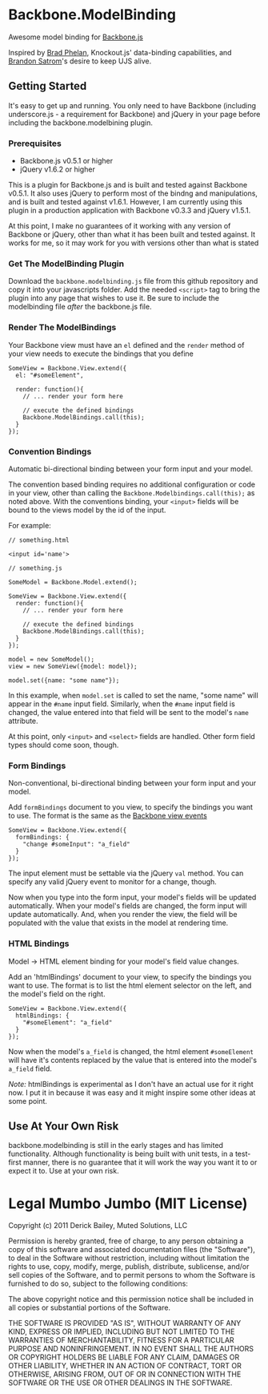 # Backbone.ModelBinding

Awesome model binding for [Backbone.js](http://documentcloud.github.com/backbone)

Inspired by [Brad Phelan](http://xtargets.com/2011/06/11/binding-model-attributes-to-form-elements-with-backbone-js/),
Knockout.js' data-binding capabilities, and [Brandon Satrom](http://userinexperience.com/?p=633)'s
desire to keep UJS alive. 

## Getting Started

It's easy to get up and running. You only need to have Backbone (including underscore.js - 
a requirement for Backbone) and jQuery in your page before including the backbone.modelbining
plugin.

### Prerequisites

* Backbone.js v0.5.1 or higher
* jQuery v1.6.2 or higher

This is a plugin for Backbone.js and is built and tested against Backbone v0.5.1. It also uses jQuery
to perform most of the bindng and manipulations, and is built and tested against v1.6.1. However, I am
currently using this plugin in a production application with Backbone v0.3.3 and jQuery v1.5.1. 

At this point, I make no guarantees of it working with any version of Backbone or jQuery, 
other than what it has been built and tested against. It works for me, so it may work for you
with versions other than what is stated

### Get The ModelBinding Plugin

Download the `backbone.modelbinding.js` file from this github repository and copy it into 
your javascripts folder. Add the needed `<script>` tag to bring the plugin into any page
that wishes to use it. Be sure to include the modelbinding file _after_ the backbone.js file.

### Render The ModelBindings

Your Backbone view must have an `el` defined and the `render` method of your view needs to 
execute the bindings that you define

````
SomeView = Backbone.View.extend({
  el: "#someElement",

  render: function(){
    // ... render your form here

    // execute the defined bindings
    Backbone.ModelBindings.call(this);
  }
});
````

### Convention Bindings

Automatic bi-directional binding between your form input and your model. 

The convention based binding requires no additional configuration or code in your
view, other than calling the `Backbone.Modelbindings.call(this);` as noted above.
With the conventions binding, your `<input>` fields will be bound to the views model
by the id of the input. 

For example:

````
// something.html

<input id='name'>

// something.js

SomeModel = Backbone.Model.extend();

SomeView = Backbone.View.extend({
  render: function(){
    // ... render your form here

    // execute the defined bindings
    Backbone.ModelBindings.call(this);
  }
});

model = new SomeModel();
view = new SomeView({model: model});

model.set({name: "some name"});

````

In this example, when `model.set` is called to set the name, "some name" will appear
in the `#name` input field. Similarly, when the `#name` input field is changed, the
value entered into that field will be sent to the model's `name` attribute.

At this point, only `<input>` and `<select>` fields are handled. Other form field types should come
soon, though.

### Form Bindings

Non-conventional, bi-directional binding between your form input and your model.

Add `formBindings` document to you view, to specify the bindings you want to use. The format is
the same as the [Backbone view events](http://documentcloud.github.com/backbone/#View)

````
SomeView = Backbone.View.extend({
  formBindings: {
    "change #someInput": "a_field"
  }
});
````

The input element must be settable via the jQuery `val` method. You can specify any valid jQuery
event to monitor for a change, though. 

Now when you type into the form input, your model's fields will be updated automatically. When your
model's fields are changed, the form input will update automatically. And, when you render the
view, the field will be populated with the value that exists in the model at rendering time.

### HTML Bindings

Model -> HTML element binding for your model's field value changes.

Add an 'htmlBindings' document to your view, to specify the bindings you want to use. The format is
to list the html element selector on the left, and the model's field on the right.

````
SomeView = Backbone.View.extend({
  htmlBindings: {
    "#someElement": "a_field"
  }
});
````

Now when the model's `a_field` is changed, the html element `#someElement` will have it's contents
replaced by the value that is entered into the model's `a_field` field.

*Note:* htmlBindings is experimental as I don't have an actual use for it right now. I put it in
because it was easy and it might inspire some other ideas at some point.

## Use At Your Own Risk

backbone.modelbinding is still in the early stages and has limited functionality. Although 
functionality is being built with unit tests, in a test-first manner, there is no
guarantee that it will work the way you want it to or expect it to. Use at your own risk.

# Legal Mumbo Jumbo (MIT License)

Copyright (c) 2011 Derick Bailey, Muted Solutions, LLC

Permission is hereby granted, free of charge, to any person obtaining a copy
of this software and associated documentation files (the "Software"), to deal
in the Software without restriction, including without limitation the rights
to use, copy, modify, merge, publish, distribute, sublicense, and/or sell
copies of the Software, and to permit persons to whom the Software is
furnished to do so, subject to the following conditions:

The above copyright notice and this permission notice shall be included in
all copies or substantial portions of the Software.

THE SOFTWARE IS PROVIDED "AS IS", WITHOUT WARRANTY OF ANY KIND, EXPRESS OR
IMPLIED, INCLUDING BUT NOT LIMITED TO THE WARRANTIES OF MERCHANTABILITY,
FITNESS FOR A PARTICULAR PURPOSE AND NONINFRINGEMENT. IN NO EVENT SHALL THE
AUTHORS OR COPYRIGHT HOLDERS BE LIABLE FOR ANY CLAIM, DAMAGES OR OTHER
LIABILITY, WHETHER IN AN ACTION OF CONTRACT, TORT OR OTHERWISE, ARISING FROM,
OUT OF OR IN CONNECTION WITH THE SOFTWARE OR THE USE OR OTHER DEALINGS IN
THE SOFTWARE.
